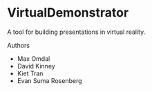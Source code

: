 # VirtualDemonstrator
A tool for building presentations in virtual reality.

Authors
- Max Omdal
- David Kinney
- Kiet Tran
- Evan Suma Rosenberg 
